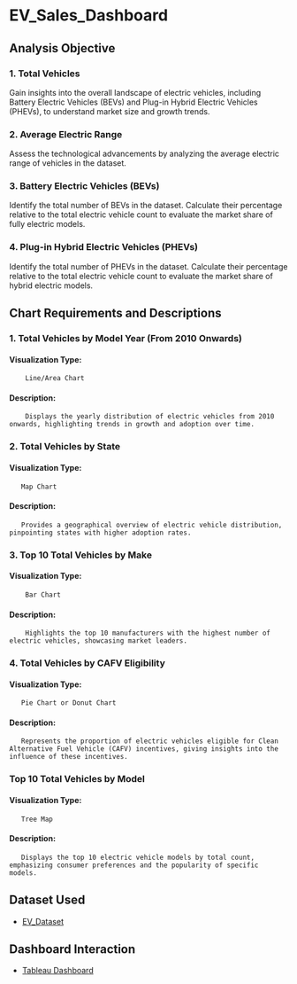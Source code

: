 # EV_Sales_Dashboard

## Analysis Objective

### 1. Total Vehicles

Gain insights into the overall landscape of electric vehicles, including Battery Electric Vehicles (BEVs) and Plug-in Hybrid Electric Vehicles (PHEVs), to understand market size and growth trends.

### 2. Average Electric Range

Assess the technological advancements by analyzing the average electric range of vehicles in the dataset.

### 3. Battery Electric Vehicles (BEVs)

Identify the total number of BEVs in the dataset.
Calculate their percentage relative to the total electric vehicle count to evaluate the market share of fully electric models.

### 4. Plug-in Hybrid Electric Vehicles (PHEVs)

Identify the total number of PHEVs in the dataset.
Calculate their percentage relative to the total electric vehicle count to evaluate the market share of hybrid electric models.

## Chart Requirements and Descriptions

### 1. Total Vehicles by Model Year (From 2010 Onwards)

####    Visualization Type:
        Line/Area Chart

#### Description:
        Displays the yearly distribution of electric vehicles from 2010 onwards, highlighting trends in growth and adoption over time.

### 2. Total Vehicles by State
####   Visualization Type: 
       Map Chart

####   Description:
       Provides a geographical overview of electric vehicle distribution, pinpointing states with higher adoption rates.

### 3. Top 10 Total Vehicles by Make

####    Visualization Type:
        Bar Chart

####    Description:
        Highlights the top 10 manufacturers with the highest number of electric vehicles, showcasing market leaders.

### 4. Total Vehicles by CAFV Eligibility

####   Visualization Type:
       Pie Chart or Donut Chart
       
####   Description:
       Represents the proportion of electric vehicles eligible for Clean Alternative Fuel Vehicle (CAFV) incentives, giving insights into the influence of these incentives.

###    Top 10 Total Vehicles by Model

####   Visualization Type:
       Tree Map

####   Description:
       Displays the top 10 electric vehicle models by total count, emphasizing consumer preferences and the popularity of specific models.

## Dataset Used
- <a href="https://github.com/Sagar472820/EV_Sales_Dashboard/blob/main/Electric_Vehicle_Population_Data.zip"> EV_Dataset </a>

## Dashboard Interaction

- <a href="https://public.tableau.com/app/profile/sagar.gaikwad1910/viz/EVProject_17260173055390/Dashboard1?publish=yes"> Tableau Dashboard </a>
       
